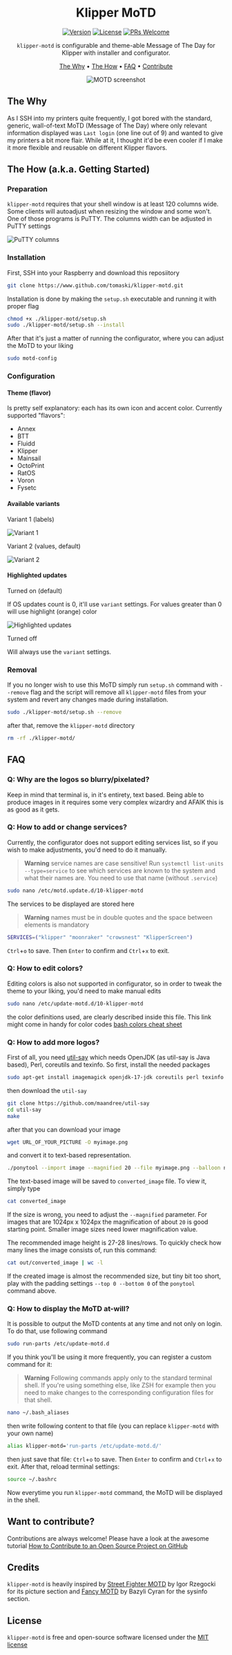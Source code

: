 <div align="center">

# Klipper MoTD

[![Version](https://img.shields.io/github/v/tag/tomaski/klipper-motd?label=Version&style=shields)](https://github.com/tomaski/klipper-motd/releases)
[![License](https://img.shields.io/github/license/tomaski/klipper-motd?label=License&style=shields)](https://github.com/tomaski/klipper-motd/blob/main/LICENSE)
[![PRs Welcome](https://img.shields.io/badge/PRs-welcome-brightgreen.svg?style=shields)](http://makeapullrequest.com)

`klipper-motd` is configurable and theme-able Message of The Day for Klipper with installer and configurator.

[The Why](#why)  •
[The How](#getting-started)  •
[FAQ](#faq)  •
[Contribute](#want-to-contribute)

![MOTD screenshot](readme-head.gif)

</div>

## The Why

As I SSH into my printers quite frequently, I got bored with the standard, generic, wall-of-text MoTD (Message of The Day) where only relevant information displayed was `Last login` (one line out of 9) and wanted to give my printers a bit more flair. While at it, I thought it'd be even cooler if I make it more flexible and reusable on different Klipper flavors.

## The How (a.k.a. Getting Started)

### Preparation
`klipper-motd` requires that your shell window is at least 120 columns wide. Some clients will autoadjust when resizing the window and some won't. One of those programs is PuTTY.
The columns width can be adjusted in PuTTY settings

![PuTTY columns](putty.png)

### Installation

First, SSH into your Raspberry and download this reposiitory
```bash
git clone https://www.github.com/tomaski/klipper-motd.git
```

Installation is done by making the `setup.sh` executable and running it with proper flag
```bash
chmod +x ./klipper-motd/setup.sh
sudo ./klipper-motd/setup.sh --install
```

After that it's just a matter of running the configurator, where you can adjust the MoTD to your liking
```bash
sudo motd-config
```


### Configuration
#### Theme (flavor)
Is pretty self explanatory: each has its own icon and accent color.
Currently supported "flavors":
- Annex
- BTT
- Fluidd
- Klipper
- Mainsail
- OctoPrint
- RatOS
- Voron
- Fysetc

#### Available variants
Variant  1 (labels)

![Variant 1](variant1.png)

Variant 2 (values, default)

![Variant 2](variant2.png)

#### Highlighted updates

Turned on (default)

If OS updates count is 0, it'll use `variant` settings. For values greater than 0 will use highlight (orange) color

![Highlighted updates](updates.png)

Turned off

Will always use the `variant` settings.

### Removal
If you no longer wish to use this MoTD simply run `setup.sh` command with `--remove` flag and the script will remove all `klipper-motd` files from your system and revert any changes made during installation.
```bash
sudo ./klipper-motd/setup.sh --remove
```
after that, remove the `klipper-motd` directory
```bash
rm -rf ./klipper-motd/
```

## FAQ
### Q: Why are the logos so blurry/pixelated?
Keep in mind that terminal is, in it's entirety, text based. Being able to produce images in it requires some very complex wizardry and AFAIK this is as good as it gets.

### Q: How to add or change services?
Currently, the configurator does not support editing services list, so if you wish to make adjustments, you'd need to do it manually.

> **Warning**
> service names are case sensitive! 
> Run `systemctl list-units --type=service` to see which services are known to the system and what their names are. You need to use that name (without `.service`)
```bash
sudo nano /etc/motd.update.d/10-klipper-motd
```

The services to be displayed are stored here
> **Warning**
> names must be in double quotes and the space between elements is mandatory
```bash
SERVICES=("klipper" "moonraker" "crowsnest" "KlipperScreen")
```
`Ctrl`+`o` to save. Then `Enter` to confirm and `Ctrl`+`x` to exit.

### Q: How to edit colors?
Editing colors is also not supported in configurator, so in order to tweak the theme to your liking, you'd need to make manual edits
```bash
sudo nano /etc/update-motd.d/10-klipper-motd
```
the color definitions used, are clearly described inside this file. This link might come in handy for color codes [bash colors cheat sheet](https://www.ditig.com/256-colors-cheat-sheet)

### Q: How to add more logos?
First of all, you need [util-say](https://github.com/maandree/util-say) which needs OpenJDK (as util-say is Java based), Perl, coreutils and texinfo. 
So first, install the needed packages
```bash
sudo apt-get install imagemagick openjdk-17-jdk coreutils perl texinfo
```
then download the `util-say`
```bash
git clone https://github.com/maandree/util-say
cd util-say
make
```
after that you can download your image
```bash
wget URL_OF_YOUR_PICTURE -O myimage.png
```
and convert it to text-based representation.
```bash
./ponytool --import image --magnified 20 --file myimage.png --balloon n --export ponysay --platform xterm --chroma 1 --right 0 --left 0 --top 0 --bottom 0 > converted_image
```
The text-based image will be saved to `converted_image` file. To view it, simply type
```bash
cat converted_image
```
If the size is wrong, you need to adjust the `--magnified` parameter. For images that are 1024px x 1024px the magnification of about `20` is good starting point. Smaller image sizes need lower magnification value.

The recommended image height is 27-28 lines/rows. To quickly check how many lines the image consists of, run this command:
```bash
cat out/converted_image | wc -l
```

If the created image is almost the recommended size, but tiny bit too short, play with the padding settings `--top 0 --bottom 0` of the `ponytool` command above.


### Q: How to display the MoTD at-will?
It is possible to output the MoTD contents at any time and not only on login. To do that, use following command
```bash
sudo run-parts /etc/update-motd.d
```
If you think you'll be using it more frequently, you can register a custom command for it:
> **Warning**
> Following commands apply only to the standard terminal shell. If you're using something else, like ZSH for example then you need to make changes to the corresponding configuration files for that shell.
```bash
nano ~/.bash_aliases
```
then write following content to that file (you can replace `klipper-motd` with your own name)
```bash
alias klipper-motd='run-parts /etc/update-motd.d/'
```
then just save that file: `Ctrl`+`o` to save. Then `Enter` to confirm and `Ctrl`+`x` to exit. After that, reload terminal settings:
```bash
source ~/.bashrc
```

Now everytime you run `klipper-motd` command, the MoTD will be displayed in the shell.

## Want to contribute?
Contributions are always welcome! Please have a look at the awesome tutorial [How to Contribute to an Open Source Project on GitHub](https://kcd.im/pull-request)

## Credits
`klipper-motd` is heavily inspired by [Street Fighter MOTD](https://github.com/ajgon/street-fighter-motd) by Igor Rzegocki for its picture section and [Fancy MOTD](https://github.com/bcyran/fancy-motd) by Bazyli Cyran for the sysinfo section.

## License
`klipper-motd` is free and open-source software licensed under the [MIT license](LICENSE.md)
